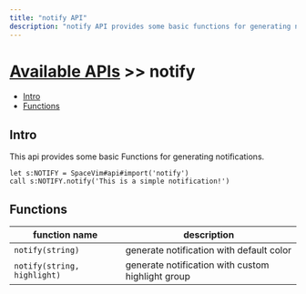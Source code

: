 ```yaml
---
title: "notify API"
description: "notify API provides some basic functions for generating notifications"
---
```


# [Available APIs](../) >> notify

<!-- vim-markdown-toc GFM -->

- [Intro](#intro)
- [Functions](#functions)

<!-- vim-markdown-toc -->

## Intro

This api provides some basic Functions for generating notifications.

```vim
let s:NOTIFY = SpaceVim#api#import('notify')
call s:NOTIFY.notify('This is a simple notification!')
```

## Functions

| function name               | description                                       |
| --------------------------- | ------------------------------------------------- |
| `notify(string)`            | generate notification with default color          |
| `notify(string, highlight)` | generate notification with custom highlight group |

